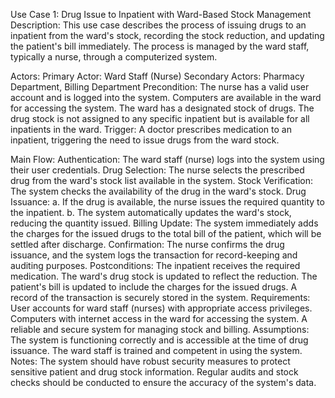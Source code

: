 Use Case 1: Drug Issue to Inpatient with Ward-Based Stock Management
Description:
This use case describes the process of issuing drugs to an inpatient from the ward's stock, recording the stock reduction, and updating the patient's bill immediately. The process is managed by the ward staff, typically a nurse, through a computerized system.

Actors:
Primary Actor: Ward Staff (Nurse)
Secondary Actors: Pharmacy Department, Billing Department
Precondition:
The nurse has a valid user account and is logged into the system.
Computers are available in the ward for accessing the system.
The ward has a designated stock of drugs.
The drug stock is not assigned to any specific inpatient but is available for all inpatients in the ward.
Trigger:
A doctor prescribes medication to an inpatient, triggering the need to issue drugs from the ward stock.

Main Flow:
Authentication: The ward staff (nurse) logs into the system using their user credentials.
Drug Selection: The nurse selects the prescribed drug from the ward's stock list available in the system.
Stock Verification: The system checks the availability of the drug in the ward's stock.
Drug Issuance:
a. If the drug is available, the nurse issues the required quantity to the inpatient.
b. The system automatically updates the ward's stock, reducing the quantity issued.
Billing Update: The system immediately adds the charges for the issued drugs to the total bill of the patient, which will be settled after discharge.
Confirmation: The nurse confirms the drug issuance, and the system logs the transaction for record-keeping and auditing purposes.
Postconditions:
The inpatient receives the required medication.
The ward's drug stock is updated to reflect the reduction.
The patient's bill is updated to include the charges for the issued drugs.
A record of the transaction is securely stored in the system.
Requirements:
User accounts for ward staff (nurses) with appropriate access privileges.
Computers with internet access in the ward for accessing the system.
A reliable and secure system for managing stock and billing.
Assumptions:
The system is functioning correctly and is accessible at the time of drug issuance.
The ward staff is trained and competent in using the system.
Notes:
The system should have robust security measures to protect sensitive patient and drug stock information.
Regular audits and stock checks should be conducted to ensure the accuracy of the system's data.